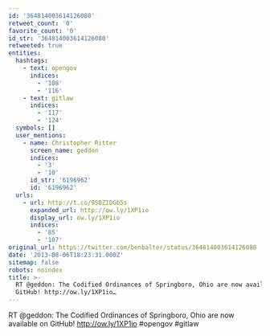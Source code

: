 ```yaml
---
id: '364814003614126080'
retweet_count: '0'
favorite_count: '0'
id_str: '364814003614126080'
retweeted: true
entities:
  hashtags:
    - text: opengov
      indices:
        - '108'
        - '116'
    - text: gitlaw
      indices:
        - '117'
        - '124'
  symbols: []
  user_mentions:
    - name: Christopher Ritter
      screen_name: geddon
      indices:
        - '3'
        - '10'
      id_str: '6196962'
      id: '6196962'
  urls:
    - url: http://t.co/9S0ZIDGb5s
      expanded_url: http://ow.ly/1XP1io
      display_url: ow.ly/1XP1io
      indices:
        - '85'
        - '107'
original_url: https://twitter.com/benbalter/status/364814003614126080
date: '2013-08-06T18:23:31.000Z'
sitemap: false
robots: noindex
title: >-
  RT @geddon: The Codified Ordinances of Springboro, Ohio are now available on
  GitHub! http://ow.ly/1XP1io…
---
```


RT @geddon: The Codified Ordinances of Springboro, Ohio are now available on GitHub! http://ow.ly/1XP1io #opengov #gitlaw